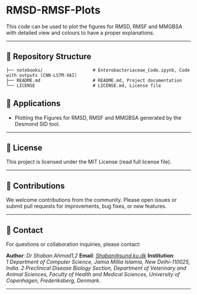 # RMSD-RMSF-Plots

This code can be used to plot the figures for RMSD, RMSF and MMGBSA with detailed view and colours to have a proper explanations. 


---

## 📂 Repository Structure

```RMSD-RMSF-Plots/
├── notebooks/                   # Enterobacteriaceae_Code.ipynb, Code with outputs (CNN-LSTM-XAI)
├── README.md                    # README.md, Project documentation
└── LICENSE                      # LICENSE.md, License file
```


## 🧪 Applications

* Plotting the Figures for RMSD, RMSF and MMGBSA generated by the Desmond SID tool.

---

## 📜 License

This project is licensed under the MIT License (read full license file).

---

## 🤝 Contributions

We welcome contributions from the community. Please open issues or submit pull requests for improvements, bug fixes, or new features.

---

## 📧 Contact

For questions or collaboration inquiries, please contact:

**Author**: *Dr Shaban Ahmad1,2*
**Email**: *Shaban@sund.ku.dk*
**Institution**: *\
1 Department of Computer Science, Jamia Millia Islamia, New Delhi-110025, India.
2 Preclinical Disease Biology Section, Department of Veterinary and Animal Sciences, Faculty of Health and Medical Sciences, University of Copenhagen, Frederiksberg, Denmark.*

---
